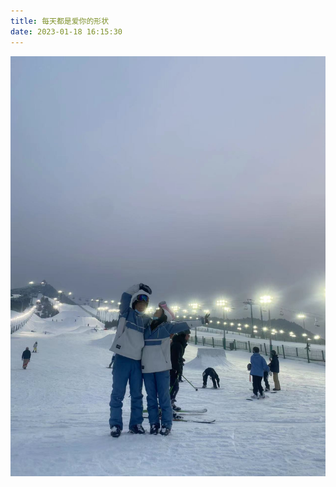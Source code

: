 ```yaml
---
title: 每天都是爱你的形状
date: 2023-01-18 16:15:30
---
```


![微信图片_20230201112226](../ImgSource/%E5%BE%AE%E4%BF%A1%E5%9B%BE%E7%89%87_20230201112226.jpg)
